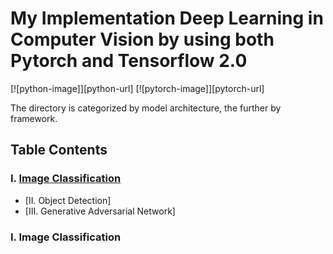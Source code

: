 # My Implementation Deep Learning in Computer Vision by using both Pytorch and Tensorflow 2.0

[![python-image]][python-url]
[![pytorch-image]][pytorch-url]


The directory is categorized by model architecture, the further by framework. 

## Table Contents
### I. [Image Classification](#image-classification)
* [II. Object Detection]
* [III. Generative Adversarial Network]

### I. Image Classification
